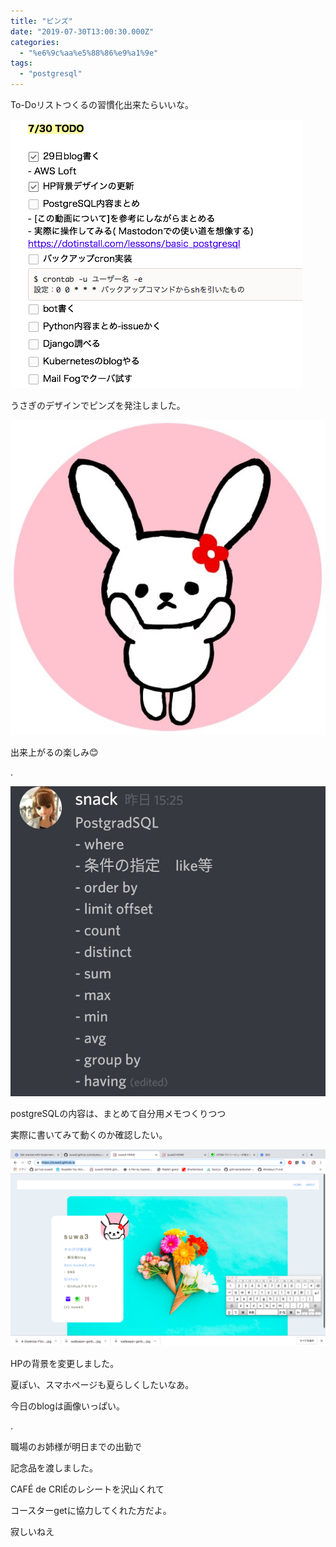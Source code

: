 ```yaml
---
title: "ピンズ"
date: "2019-07-30T13:00:30.000Z"
categories: 
  - "%e6%9c%aa%e5%88%86%e9%a1%9e"
tags: 
  - "postgresql"
---
```


To-Doリストつくるの習慣化出来たらいいな。

![](images/2019-07-30_172952387402554092307.png)

うさぎのデザインでピンズを発注しました。

![](images/19-07-30-20-04-19-406_deco6349573258953055678.jpg)

出来上がるの楽しみ😊

.

![](images/img_20190731_0810475007648449204277150.jpg)

postgreSQLの内容は、まとめて自分用メモつくりつつ

実際に書いてみて動くのか確認したい。

![](images/2019-07-30_174889563611800971448.png)

HPの背景を変更しました。

夏ぽい、スマホページも夏らしくしたいなあ。

今日のblogは画像いっぱい。

.

職場のお姉様が明日までの出勤で

記念品を渡しました。

CAFÉ de CRIÉのレシートを沢山くれて

コースターgetに協力してくれた方だよ。

寂しいねえ
